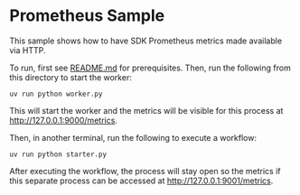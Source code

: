 # Prometheus Sample

This sample shows how to have SDK Prometheus metrics made available via HTTP.

To run, first see [README.md](../README.md) for prerequisites. Then, run the following from this directory to start the
worker:

    uv run python worker.py

This will start the worker and the metrics will be visible for this process at http://127.0.0.1:9000/metrics.

Then, in another terminal, run the following to execute a workflow:

    uv run python starter.py

After executing the workflow, the process will stay open so the metrics if this separate process can be accessed at
http://127.0.0.1:9001/metrics.